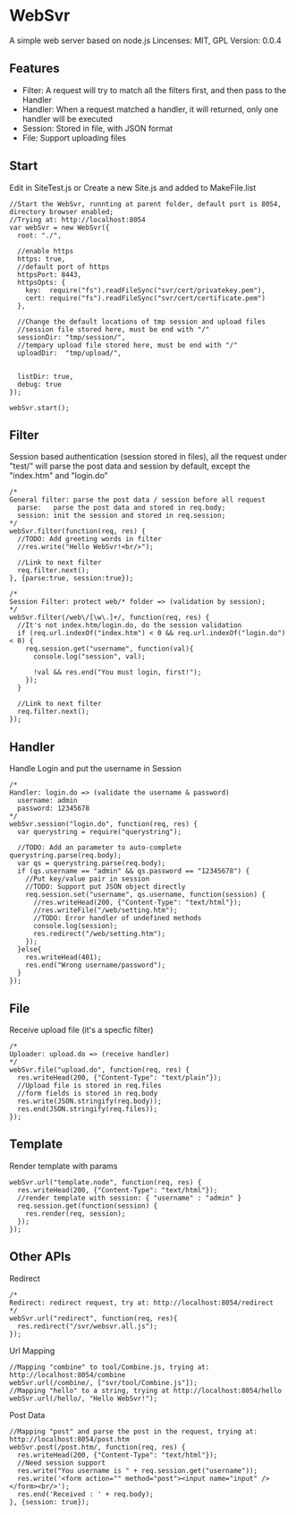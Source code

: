 WebSvr
==============
A simple web server based on node.js
Lincenses: MIT, GPL
Version: 0.0.4

Features
--------------
- Filter: A request will try to match all the filters first, and then pass to the Handler
- Handler: When a request matched a handler, it will returned, only one handler will be executed
- Session: Stored in file, with JSON format
- File: Support uploading files

Start
--------------
Edit in SiteTest.js or Create a new Site.js and added to MakeFile.list

    //Start the WebSvr, runnting at parent folder, default port is 8054, directory browser enabled;
    //Trying at: http://localhost:8054
    var webSvr = new WebSvr({
      root: "./",

      //enable https
      https: true,
      //default port of https
      httpsPort: 8443,
      httpsOpts: {
        key:  require("fs").readFileSync("svr/cert/privatekey.pem"),
        cert: require("fs").readFileSync("svr/cert/certificate.pem")
      },

      //Change the default locations of tmp session and upload files
      //session file stored here, must be end with "/"
      sessionDir: "tmp/session/",
      //tempary upload file stored here, must be end with "/"
      uploadDir:  "tmp/upload/",


      listDir: true,
      debug: true
    });

    webSvr.start();

Filter
--------------
Session based authentication (session stored in files), all the request under "test/" will parse the post data and session by default, except the "index.htm" and "login.do"

    /*
    General filter: parse the post data / session before all request
      parse:   parse the post data and stored in req.body;
      session: init the session and stored in req.session; 
    */
    webSvr.filter(function(req, res) {
      //TODO: Add greeting words in filter
      //res.write("Hello WebSvr!<br/>");

      //Link to next filter
      req.filter.next();
    }, {parse:true, session:true});

    /*
    Session Filter: protect web/* folder => (validation by session);
    */
    webSvr.filter(/web\/[\w\.]+/, function(req, res) {
      //It's not index.htm/login.do, do the session validation
      if (req.url.indexOf("index.htm") < 0 && req.url.indexOf("login.do") < 0) {
        req.session.get("username", function(val){
          console.log("session", val);

          !val && res.end("You must login, first!");
        });
      }

      //Link to next filter
      req.filter.next();
    });


Handler
--------------
Handle Login and put the username in Session

    /*
    Handler: login.do => (validate the username & password)
      username: admin
      password: 12345678
    */
    webSvr.session("login.do", function(req, res) {
      var querystring = require("querystring");

      //TODO: Add an parameter to auto-complete querystring.parse(req.body);
      var qs = querystring.parse(req.body);
      if (qs.username == "admin" && qs.password == "12345678") {
        //Put key/value pair in session
        //TODO: Support put JSON object directly
        req.session.set("username", qs.username, function(session) {
          //res.writeHead(200, {"Content-Type": "text/html"});
          //res.writeFile("/web/setting.htm");
          //TODO: Error handler of undefined methods
          console.log(session);
          res.redirect("/web/setting.htm");
        });
      }else{
        res.writeHead(401);
        res.end("Wrong username/password");
      }
    });

File
--------------
Receive upload file (it's a specfic filter)

    /*
    Uploader: upload.do => (receive handler)
    */
    webSvr.file("upload.do", function(req, res) {
      res.writeHead(200, {"Content-Type": "text/plain"});
      //Upload file is stored in req.files
      //form fields is stored in req.body
      res.write(JSON.stringify(req.body));
      res.end(JSON.stringify(req.files));
    });

Template
--------------
Render template with params

    webSvr.url("template.node", function(req, res) {
      res.writeHead(200, {"Content-Type": "text/html"});
      //render template with session: { "username" : "admin" }
      req.session.get(function(session) {
        res.render(req, session);
      });
    });

Other APIs
--------------
Redirect

    /*
    Redirect: redirect request, try at: http://localhost:8054/redirect
    */
    webSvr.url("redirect", function(req, res){
      res.redirect("/svr/websvr.all.js");
    });

Url Mapping

    //Mapping "combine" to tool/Combine.js, trying at: http://localhost:8054/combine
    webSvr.url(/combine/, ["svr/tool/Combine.js"]);
    //Mapping "hello" to a string, trying at http://localhost:8054/hello
    webSvr.url(/hello/, "Hello WebSvr!");

Post Data

    //Mapping "post" and parse the post in the request, trying at: http://localhost:8054/post.htm
    webSvr.post(/post.htm/, function(req, res) {
      res.writeHead(200, {"Content-Type": "text/html"});
      //Need session support
      res.write("You username is " + req.session.get("username"));
      res.write('<form action="" method="post"><input name="input" /></form><br/>');
      res.end('Received : ' + req.body);
    }, {session: true});